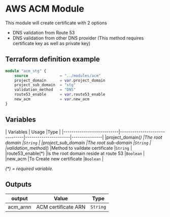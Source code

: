 # AWS ACM Module

This module will create certificate with 2 options

* DNS validation from Route 53 
* DNS validation from other DNS provider (This method requires certificate key as well as private key)

## Terraform definition example

```terraform
module "acm_stg" {
    source              = "../modules/acm"
    project_domain      = var.project_domain
    project_sub_domain  = "stg"
    validation_method   = "DNS"
    route53_enable      = var.route53_enable
    new_acm             = var.new_acm  
}
```

## Variables 

| Variables                 | Usage                         |Type                                  |
|---------------------------|-------------------------------|----------------------|---------------|
|project_domain(*)          |The root domain                                       |`String`       |
|project_sub_domain         |The root sub-domain                                   |`String`       |
|validation_method(*)       |Method to vaildate certificate                        |`String`       |
|route53_enable(*)          |Is the root domain reside at route 53                 |`Boolean`      |
|new_acm                    |To Create new certificate                             |`Boolean`      |

_(*) = required variable._

## Outputs

| output                    | Value                             |Type               |
|---------------------------|-----------------------------------|-------------------|
|acm_arnn                   |ACM certificate ARN                |`String`           |
